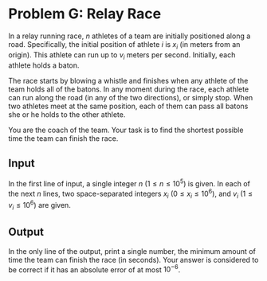 # Problem G: Relay Race

In a relay running race, $n$ athletes of a team are initially positioned along a road. Specifically, the initial position of athlete $i$ is $x_i$ (in meters from an origin). This athlete can run up to $v_i$ meters per second. Initially, each athlete holds a baton.

The race starts by blowing a whistle and finishes when any athlete of the team holds all of the batons. In any moment during the race, each athlete can run along the road (in any of the two directions), or simply stop. When two athletes meet at the same position, each of them can pass all batons she or he holds to the other athlete.

You are the coach of the team. Your task is to find the shortest possible time the team can finish the race.

## Input

In the first line of input, a single integer $n$ ($1 \le n \le 10 ^ 5$) is given. In each of the next $n$ lines, two space-separated integers $x_i$ ($0 \le x_i \le 10 ^ 6$), and $v_i$ ($1 \le v_i \le 10 ^ 6$) are given.

## Output

In the only line of the output, print a single number, the minimum amount of time the team can finish the race (in seconds). Your answer is considered to be correct if it has an absolute error of at most $10 ^ {-6}$.
